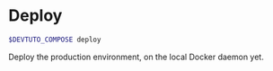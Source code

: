 # Deploy

```bash
$DEVTUTO_COMPOSE deploy
```
Deploy the production environment, on the local Docker daemon yet.
